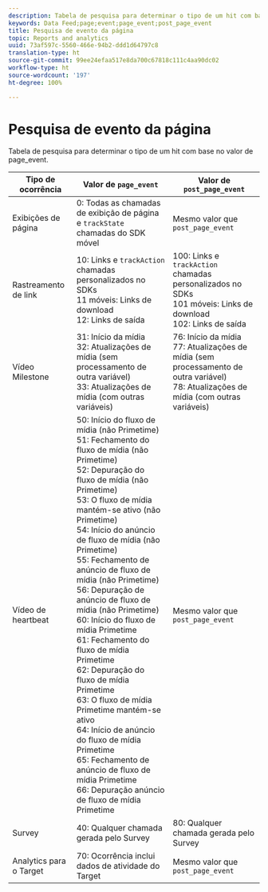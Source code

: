 ```yaml
---
description: Tabela de pesquisa para determinar o tipo de um hit com base no valor de page_event.
keywords: Data Feed;page;event;page_event;post_page_event
title: Pesquisa de evento da página
topic: Reports and analytics
uuid: 73af597c-5560-466e-94b2-ddd1d64797c8
translation-type: ht
source-git-commit: 99ee24efaa517e8da700c67818c111c4aa90dc02
workflow-type: ht
source-wordcount: '197'
ht-degree: 100%

---
```



# Pesquisa de evento da página

Tabela de pesquisa para determinar o tipo de um hit com base no valor de page_event.

| Tipo de ocorrência | Valor de `page_event` | Valor de `post_page_event` |
| --- | --- | --- |
| Exibições de página | 0: Todas as chamadas de exibição de página e `trackState` chamadas do SDK móvel | Mesmo valor que `post_page_event` |
| Rastreamento de link | 10: Links e `trackAction` chamadas personalizados no SDKs<br>11 móveis: Links de download<br>12: Links de saída | 100: Links e `trackAction` chamadas personalizados no SDKs<br>101 móveis: Links de download<br> 102: Links de saída |
| Vídeo Milestone | 31: Início da mídia<br> 32: Atualizações de mídia (sem processamento de outra variável)<br>33: Atualizações de mídia (com outras variáveis) | 76: Início da mídia<br> 77: Atualizações de mídia (sem processamento de outra variável)<br>78: Atualizações de mídia (com outras variáveis) |
| Vídeo de heartbeat | 50: Início do fluxo de mídia (não Primetime)<br>51: Fechamento do fluxo de mídia (não Primetime)<br>52: Depuração do fluxo de mídia (não Primetime)<br>53: O fluxo de mídia mantém-se ativo (não Primetime)<br>54: Início do anúncio de fluxo de mídia (não Primetime)<br>55: Fechamento de anúncio de fluxo de mídia (não Primetime)<br>56: Depuração de anúncio de fluxo de mídia (não Primetime)<br>60: Início do fluxo de mídia Primetime<br>61: Fechamento do fluxo de mídia Primetime<br>62: Depuração do fluxo de mídia Primetime<br>63: O fluxo de mídia Primetime mantém-se ativo<br>64: Início de anúncio do fluxo de mídia Primetime<br>65: Fechamento de anúncio de fluxo de mídia Primetime<br>66: Depuração anúncio de fluxo de mídia Primetime | Mesmo valor que `post_page_event` |
| Survey | 40: Qualquer chamada gerada pelo Survey | 80: Qualquer chamada gerada pelo Survey |
| Analytics para o Target | 70: Ocorrência inclui dados de atividade do Target | Mesmo valor que `post_page_event` |
